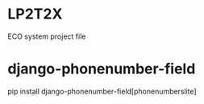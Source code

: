 # LP2T2X
ECO system project file

# django-phonenumber-field
pip install django-phonenumber-field[phonenumberslite]

